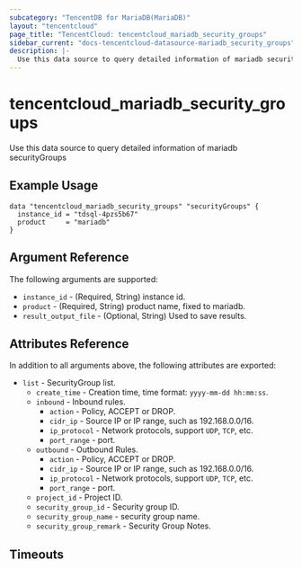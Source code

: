 ```yaml
---
subcategory: "TencentDB for MariaDB(MariaDB)"
layout: "tencentcloud"
page_title: "TencentCloud: tencentcloud_mariadb_security_groups"
sidebar_current: "docs-tencentcloud-datasource-mariadb_security_groups"
description: |-
  Use this data source to query detailed information of mariadb securityGroups
---
```


# tencentcloud_mariadb_security_groups

Use this data source to query detailed information of mariadb securityGroups

## Example Usage

```hcl
data "tencentcloud_mariadb_security_groups" "securityGroups" {
  instance_id = "tdsql-4pzs5b67"
  product     = "mariadb"
}
```

## Argument Reference

The following arguments are supported:

* `instance_id` - (Required, String) instance id.
* `product` - (Required, String) product name, fixed to mariadb.
* `result_output_file` - (Optional, String) Used to save results.

## Attributes Reference

In addition to all arguments above, the following attributes are exported:

* `list` - SecurityGroup list.
  * `create_time` - Creation time, time format: `yyyy-mm-dd hh:mm:ss`.
  * `inbound` - Inbound rules.
    * `action` - Policy, ACCEPT or DROP.
    * `cidr_ip` - Source IP or IP range, such as 192.168.0.0/16.
    * `ip_protocol` - Network protocols, support `UDP`, `TCP`, etc.
    * `port_range` - port.
  * `outbound` - Outbound Rules.
    * `action` - Policy, ACCEPT or DROP.
    * `cidr_ip` - Source IP or IP range, such as 192.168.0.0/16.
    * `ip_protocol` - Network protocols, support `UDP`, `TCP`, etc.
    * `port_range` - port.
  * `project_id` - Project ID.
  * `security_group_id` - Security group ID.
  * `security_group_name` - security group name.
  * `security_group_remark` - Security Group Notes.


## Timeouts

<no value>


